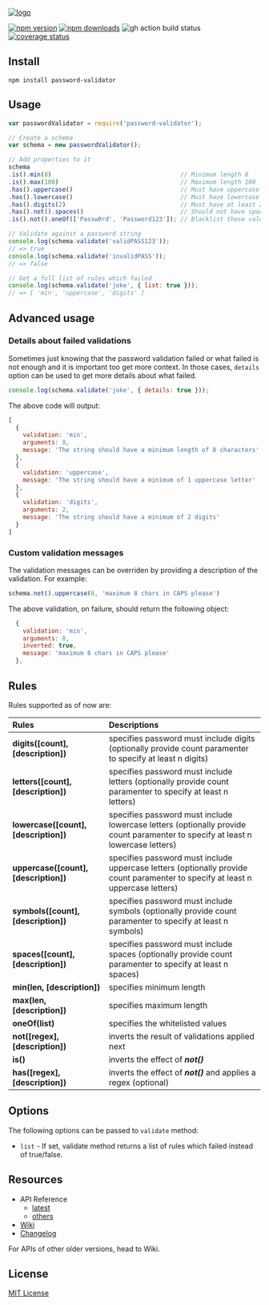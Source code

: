[![logo][logo-image]][logo-url]

[![npm version][npm-image]][npm-url]
[![npm downloads][downloads-image]][npm-url]
![gh action build status][gh_action-url]
[![coverage status][codecov-image]][codecov-url]

## Install
`npm install password-validator`

## Usage
```js
var passwordValidator = require('password-validator');

// Create a schema
var schema = new passwordValidator();

// Add properties to it
schema
.is().min(8)                                    // Minimum length 8
.is().max(100)                                  // Maximum length 100
.has().uppercase()                              // Must have uppercase letters
.has().lowercase()                              // Must have lowercase letters
.has().digits(2)                                // Must have at least 2 digits
.has().not().spaces()                           // Should not have spaces
.is().not().oneOf(['Passw0rd', 'Password123']); // Blacklist these values

// Validate against a password string
console.log(schema.validate('validPASS123'));
// => true
console.log(schema.validate('invalidPASS'));
// => false

// Get a full list of rules which failed
console.log(schema.validate('joke', { list: true }));
// => [ 'min', 'uppercase', 'digits' ]

```

## Advanced usage
### Details about failed validations
Sometimes just knowing that the password validation failed or what failed is not enough and it is important too get more context. In those cases, `details` option can be used to get more details about what failed.

```js
console.log(schema.validate('joke', { details: true }));
```
The above code will output:
```js
[
  {
    validation: 'min',
    arguments: 8,
    message: 'The string should have a minimum length of 8 characters'
  },
  {
    validation: 'uppercase',
    message: 'The string should have a minimum of 1 uppercase letter'
  },
  {
    validation: 'digits',
    arguments: 2,
    message: 'The string should have a minimum of 2 digits'
  }
]
```
### Custom validation messages
The validation messages can be overriden by providing a description of the validation. For example:
```js
schema.not().uppercase(8, 'maximum 8 chars in CAPS please')
```
The above validation, on failure, should return the following object:
```js
  {
    validation: 'min',
    arguments: 8,
    inverted: true,
    message: 'maximum 8 chars in CAPS please'
  },
```

## Rules
Rules supported as of now are:

|     Rules            |               Descriptions                                                                                                       |
|:---------------------|:---------------------------------------------------------------------------------------------------------------------------------|
|**digits([count], [description])**   | specifies password must include digits (optionally provide count paramenter to specify at least n digits)                        |
|**letters([count], [description])**  | specifies password must include letters (optionally provide count paramenter to specify at least n letters)                      |
|**lowercase([count], [description])**| specifies password must include lowercase letters (optionally provide count paramenter to specify at least n lowercase letters)  |
|**uppercase([count], [description])**| specifies password must include uppercase letters (optionally provide count paramenter to specify at least n uppercase letters)  |
|**symbols([count], [description])**  | specifies password must include symbols (optionally provide count paramenter to specify at least n symbols)                      |
|**spaces([count], [description])**   | specifies password must include spaces (optionally provide count paramenter to specify at least n spaces)                        |
|**min(len, [description])**          | specifies minimum length                                                                                                         |
|**max(len, [description])**          | specifies maximum length                                                                                                         |
|**oneOf(list)**       | specifies the whitelisted values                                                                                                 |
|**not([regex], [description])**      | inverts the result of validations applied next                                                                                   |
|**is()**              | inverts the effect of _**not()**_                                                                                                |
|**has([regex], [description])**      | inverts the effect of _**not()**_ and applies a regex (optional)                                                                 |

## Options
The following options can be passed to `validate` method:
* `list` - If set, validate method returns a list of rules which failed instead of true/false.

## Resources
* API Reference
  - [latest](https://tarunbatra.github.io/password-validator)
  - [others](https://github.com/tarunbatra/password-validator/wiki/API-Reference)
* [Wiki](https://github.com/tarunbatra/password-validator/wiki)
* [Changelog](https://github.com/tarunbatra/password-validator/blob/master/CHANGELOG.md)

For APIs of other older versions, head to Wiki.

## License
[MIT License](https://choosealicense.com/licenses/mit/)


[logo-image]: https://res.cloudinary.com/tbking/image/upload/v1490803400/password-validator/logo.png
[logo-url]: https://tarunbatra.github.io/password-validator
[npm-image]: https://img.shields.io/npm/v/password-validator.svg?style=flat-square
[npm-url]: https://www.npmjs.com/package/password-validator
[downloads-image]: https://img.shields.io/npm/dt/password-validator.svg?style=flat-square
[codecov-url]: https://codecov.io/gh/tarunbatra/password-validator
[codecov-image]: https://img.shields.io/codecov/c/gh/tarunbatra/password-validator?logo=codecov&style=flat-square
[gh_action-url]: https://github.com/tarunbatra/password-validator/actions/workflows/build.yml/badge.svg

